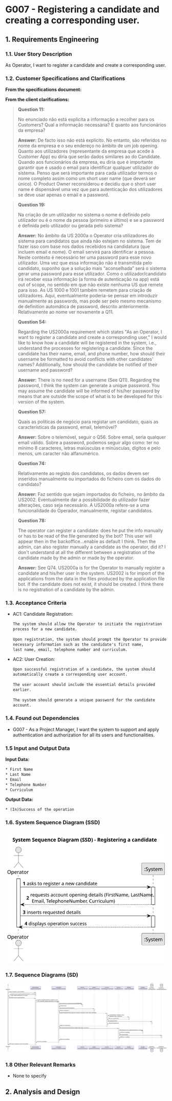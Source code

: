 # G007 -  Registering a candidate and creating a corresponding user.

## 1. Requirements Engineering

### 1.1. User Story Description

As Operator, I want to register a candidate and create a corresponding user.

### 1.2. Customer Specifications and Clarifications

**From the specifications document:**

**From the client clarifications:**

> **Question 11:**
> 
> No enunciado não está explicita a informação a recolher para os Customers? Qual a informação necessária? E quanto 
aos funcionários da empresa?
> 
> **Answer:**
> De facto isso não está explicito. No entanto, são referidos no nome da empresa e o seu endereço no âmbito de um job opening.
Quanto aos utilizadores (representante da empresa que acede à Customer App) eu diria que serão dados similares ao do Candidate. 
Quando aos funcionários da empresa, eu diria que é importante garantir que é usado o email para identificar qualquer utilizador 
do sistema. Penso que será importante para cada utilizador termos o nome completo assim como um short user name (que deverá ser 
único). O Product Owner reconsiderou e decidiu que o short user name é dispensável uma vez que para autenticação dos utilizadores 
se deve usar apenas o email e a password.

> **Question 19:**
> 
> Na criação de um utilizador no sistema o nome é definido pelo utilizador ou é o nome da pessoa (primeiro e último) e se 
a password é definida pelo utilizador ou gerada pelo sistema?
>
> **Answer:**
> No âmbito da US 2000a o Operator cria utilizadores do sistema para candidatos que ainda não estejam no sistema. Tem de 
fazer isso com base nos dados recebidos na candidatura (que incluem email e nome). O email servirá para identificar a 
pessoa. Neste contexto é necessário ter uma password para esse novo utilizador. Uma vez que essa informação não é 
transmitida pelo candidato, suponho que a solução mais “aconselhada” será o sistema gerar uma password para esse utilizador. 
Como o utilizador/candidato irá receber essa informação (a forma de autenticação na app) está out of scope, no sentido em 
que não existe nenhuma US que remete para isso. As US 1000 e 1001 também remetem para criação de utilizadores. Aqui, 
eventualmente poderia-se pensar em introduzir manualmente as passwords, mas pode ser pelo mesmo mecanismo de definition 
automática de password, descrito anteriormente. Relativamente ao nome ver novamente a Q11.

> **Question 54:**
>
> Regarding the US2000a requirement which states "As an Operator, I want to register a candidate and create a corresponding 
user," I would like to know how a candidate will be registered in the system, i.e., understand the processes for 
registering a candidate. Since the candidate has their name, email, and phone number, how should their username be 
formatted to avoid conflicts with other candidates' names? Additionally, how should the candidate be notified of their 
username and password?
> 
> **Answer:**
> There is no need for a username (See Q11). Regarding the password, I think the system can generate a unique password. 
> You may assume the candidate will be informed of his/her password by means that are outside the scope of what is to 
> be developed for this version of the system.

> **Question 57:** 
> 
> Quais as politicas de negócio para registar um candidato, quais as caracteristicas da password, email, telemóvel?
>
> **Answer:**
> Sobre o telemóvel, seguir o Q56. Sobre email, seria qualquer email válido. Sobre a password, podemos seguir algo como: 
ter no mínimo 8 caracteres, letras maiúsculas e minúsculas, dígitos e pelo menos, um caracter não alfanumérico.

> **Question 74:**
> 
> Relativamente ao registo dos candidatos, os dados devem ser inseridos manualmente ou importados do ficheiro com os dados do candidato?
> 
> **Answer:**
> Faz sentido que sejam importados do ficheiro, no âmbito da US2002. Eventualmente dar a possibilidade do utilizador fazer 
alterações, caso seja necessário. A US2000a refere-se a uma funcionalidade do Operador, manualmente, registar candidatos.

> **Question 78:**
> 
> The operator can register a candidate: does he put the info manually or has to be read of the file generated by the bot? 
This user will appear then in the backoffice...enable as default I think. Then the admin, can also register manually a 
candidate as the operator, did it? I don't understand at all the different between a registration of the candidate made by 
the admin or made by the operator.
> 
> **Answer:**
> See Q74. US2000a is for the Operator to manually register a candidate and his/her user in the system. US2002 is for import 
of the applications from the data in the files produced by the application file bot. If the candidate does not exist, it 
should be created. I think there is no registration of a candidate by the admin.

### 1.3. Acceptance Criteria

* AC1: Candidate Registration:
  
      The system should allow the Operator to initiate the registration process for a new candidate.
      
      Upon registration, the system should prompt the Operator to provide necessary information such as the candidate's first name, 
      last name, email, telephone number and curriculum.

* AC2: User Creation:
  
      Upon successful registration of a candidate, the system should automatically create a corresponding user account.
  
      The user account should include the essential details provided earlier.
  
      The system should generate a unique password for the candidate account.

### 1.4. Found out Dependencies

* G007 - As a Project Manager, I want the system to support and apply authentication and authorization for all its users and functionalities.

### 1.5 Input and Output Data

**Input Data:**

    * First Name
    * Last Name
    * Email
    * Telephone Number
    * Curriculum

**Output Data:**

    * (In)Success of the operation

### 1.6. System Sequence Diagram (SSD)

![2000a-system-sequence-diagram.svg](2000a-system-sequence-diagram.svg)

### 1.7. Sequence Diagrams (SD)
![2000a-sequence-diagram.svg](2000a-sequence-diagram.svg)

### 1.8 Other Relevant Remarks

*  None to specify 

## 2. Analysis and Design